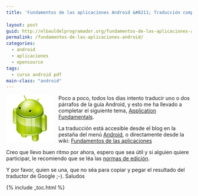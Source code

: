```yaml
---
title: 'Fundamentos de las aplicaciones Android &#8211; Traducción completa'

layout: post
guid: http://elbauldelprogramador.org/fundamentos-de-las-aplicaciones-android-traduccion-completa/
permalink: /fundamentos-de-las-aplicaciones-android/
categories:
  - android
  - aplicaciones
  - opensource
tags:
  - curso android pdf
main-class: "android"
---
```

<img border="0" src="/assets/img/2013/07/iconoAndroid.png" style="clear:left; float:left;margin-right:1em; margin-bottom:1em" />

Poco a poco, todos los dias intento traducir uno o dos párrafos de la guía Android, y esto me ha llevado a completar el siguiente tema, [Application Fundamentals][1].

La traducción está accesible desde el blog en la pestaña del menú [Android][2], o directamente desde la wiki: [Fundamentos de las aplicaciones][3]

Creo que llevo buen ritmo por ahora, espero que sea útil y si alguien quiere participar, le recomiendo que se léa las [normas de edición][4].

Y por favor, quien se una, que no séa para copiar y pegar el resultado del traductor de Google ;-). Saludos</p> </p> </p> </p></p>



 [1]: http://developer.android.com/guide/topics/fundamentals.html
 [2]: http://bashyc.blogspot.com/p/guia-de-desarrollo-android.html
 [3]: http://devgui-android-es.netii.net/index.php/Fundamentos_de_las_aplicaciones
 [4]: http://devgui-android-es.netii.net/index.php/Nomas_de_edici%C3%B3n

{% include _toc.html %}
